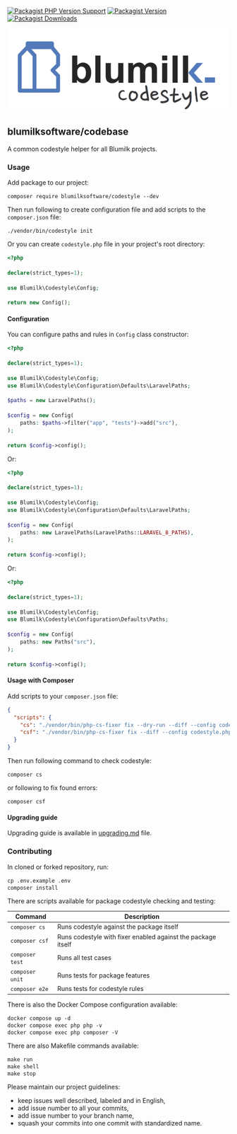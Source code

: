 [![Packagist PHP Version Support](https://img.shields.io/packagist/php-v/blumilksoftware/codestyle?style=for-the-badge)](https://packagist.org/packages/blumilksoftware/codestyle)
[![Packagist Version](https://img.shields.io/packagist/v/blumilksoftware/codestyle?style=for-the-badge)](https://packagist.org/packages/blumilksoftware/codestyle)
[![Packagist Downloads](https://img.shields.io/packagist/dt/blumilksoftware/codestyle?style=for-the-badge)](https://packagist.org/packages/blumilksoftware/codestyle/stats)

![Logo](./logo.png)

## blumilksoftware/codebase
A common codestyle helper for all Blumilk projects.

### Usage
Add package to our project:
```shell
composer require blumilksoftware/codestyle --dev
```

Then run following to create configuration file and add scripts to the `composer.json` file:
```shell
./vendor/bin/codestyle init
```

Or you can create `codestyle.php` file in your project's root directory:
```php
<?php

declare(strict_types=1);

use Blumilk\Codestyle\Config;

return new Config();
```

#### Configuration
You can configure paths and rules in `Config` class constructor:
```php
<?php

declare(strict_types=1);

use Blumilk\Codestyle\Config;
use Blumilk\Codestyle\Configuration\Defaults\LaravelPaths;

$paths = new LaravelPaths();

$config = new Config(
    paths: $paths->filter("app", "tests")->add("src"),
);

return $config->config();
```

Or:
```php
<?php

declare(strict_types=1);

use Blumilk\Codestyle\Config;
use Blumilk\Codestyle\Configuration\Defaults\LaravelPaths;

$config = new Config(
    paths: new LaravelPaths(LaravelPaths::LARAVEL_8_PATHS),
);

return $config->config();
```

Or:
```php
<?php

declare(strict_types=1);

use Blumilk\Codestyle\Config;
use Blumilk\Codestyle\Configuration\Defaults\Paths;

$config = new Config(
    paths: new Paths("src"),
);

return $config->config();
```

#### Usage with Composer
Add scripts to your `composer.json` file:
```json
{
  "scripts": {
    "cs": "./vendor/bin/php-cs-fixer fix --dry-run --diff --config codestyle.php",
    "csf": "./vendor/bin/php-cs-fixer fix --diff --config codestyle.php"
  }
}
```

Then run following command to check codestyle:
```shell
composer cs
```

or following to fix found errors:
```shell
composer csf
```

#### Upgrading guide
Upgrading guide is available in [upgrading.md](./upgrading.md) file.

### Contributing
In cloned or forked repository, run:
```shell
cp .env.example .env
composer install
```

There are scripts available for package codestyle checking and testing:

| Command         | Description                                                  |
|-----------------|--------------------------------------------------------------|
| `composer cs`   | Runs codestyle against the package itself                    | 
| `composer csf`  | Runs codestyle with fixer enabled against the package itself | 
| `composer test` | Runs all test cases                                          | 
| `composer unit` | Runs tests for package features                              | 
| `composer e2e`  | Runs tests for codestyle rules                               | 


There is also the Docker Compose configuration available:
```shell
docker compose up -d
docker compose exec php php -v
docker compose exec php composer -V
```

There are also Makefile commands available:
```shell
make run
make shell
make stop
```

Please maintain our project guidelines:
* keep issues well described, labeled and in English,
* add issue number to all your commits,
* add issue number to your branch name,
* squash your commits into one commit with standardized name.
